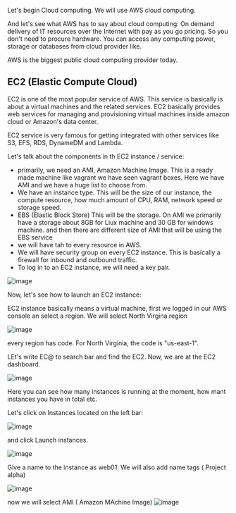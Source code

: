 Let's begin Cloud computing. We will use AWS cloud computing.

And let's see what AWS has to say about cloud computing: On demand delivery of IT resources over the Internet with pay as you go pricing. So you don't need to procure hardware. You can access any computing power, storage or databases from cloud provider like. 

AWS is the biggest public cloud computing provider today.


## EC2 (Elastic Compute Cloud)

EC2 is one of the most popular service of AWS. This service is basically is about a virtual machines and the related services. EC2 basically provides web services for managing and provisioning virtual machines inside amazon cloud or Amazon's data center.

EC2 service is very famous for getting integrated with other services like S3, EFS, RDS, DynameDM and Lambda.

Let's talk about the components in th EC2 instance / service:
- primarily, we need an AMI, Amazon Machine Image. This is a ready made machine like vagrant we have seen vagrant boxes. Here we have AMI and we have a huge list to choose from.
- We have an instance type. This will be the size of our instance, the compute resource, how much amount of CPU, RAM, network speed or  storage speed.
- EBS (Elastic Block Store) This will be the storage. On AMI we primarily have a storage about 8GB for Liux  machine and 30 GB for windows machine. and then there are different size of AMI that will be using the EBS service
- we will have tah to every resource in AWS.
- We will have security group on every EC2 instance. This is basically a firewall for inbound and outbound traffic.
- To log in to an EC2 instance, we will need a key pair.


![image](https://github.com/bengisugelin/DevOps/assets/113550043/b56672dc-f8d7-44ae-ba6c-adf58adc2fe9)


Now, let's see how to launch an EC2 instance:

EC2 instance basically means a virtual machine, first we logged in our AWS console an select a region.
 We will select North Virgina region 
 
 ![image](https://github.com/bengisugelin/DevOps/assets/113550043/ac69f128-8607-4f49-a9a9-a41617f39389)

every region has code. For North Virginia, the code is "us-east-1".

LEt's write EC@ to search bar and find the EC2. Now, we are at the EC2 dashboard.

![image](https://github.com/bengisugelin/DevOps/assets/113550043/e6d8d16f-3479-4de4-959e-272730b1a478)

Here you can see how many instances is running at the moment, how mant instances you have in total etc. 

Let's click on Instances located on the left bar:

![image](https://github.com/bengisugelin/DevOps/assets/113550043/a39a3291-78c6-4970-a632-a3eda0a91cf9)

and click Launch instances.

![image](https://github.com/bengisugelin/DevOps/assets/113550043/3b57a3ac-f3b5-4c84-a710-e794955f7ef9)

Give a name to the instance as web01. We will also add name tags ( Project alpha)

![image](https://github.com/bengisugelin/DevOps/assets/113550043/2fdad01e-379c-44e7-8477-6df204a89471)


now we will select AMI ( Amazon MAchine Image)
![image](https://github.com/bengisugelin/DevOps/assets/113550043/9e806ef5-061a-49d3-8ece-669721465cb0)
